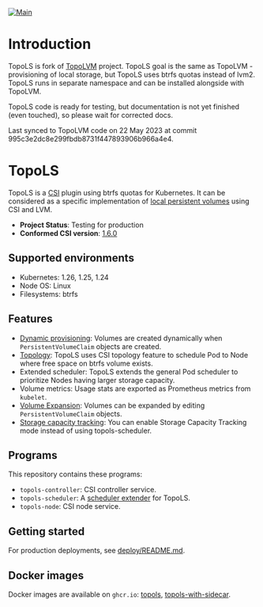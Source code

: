 [![Main](https://github.com/kvaster/topols/workflows/Main/badge.svg)](https://github.com/kvaster/topols/actions)

Introduction
============

TopoLS is fork of [TopoLVM](https://github.com/topolvm/topolvm) project.
TopoLS goal is the same as TopoLVM - provisioning of local storage, but TopoLS uses btrfs quotas instead of lvm2.
TopoLS runs in separate namespace and can be installed alongside with TopoLVM.

TopoLS code is ready for testing, but documentation is not yet finished (even touched), so please wait for corrected docs.

Last synced to TopoLVM code on 22 May 2023 at commit 995c3e2dc8e299fbdb8731f447893906b966a4e4.

TopoLS
======

TopoLS is a [CSI][] plugin using btrfs quotas for Kubernetes.
It can be considered as a specific implementation of [local persistent volumes](https://kubernetes.io/docs/concepts/storage/volumes/#local) using CSI and LVM.

- **Project Status**: Testing for production
- **Conformed CSI version**: [1.6.0](https://github.com/container-storage-interface/spec/blob/v1.6.0/spec.md)

Supported environments
----------------------

- Kubernetes: 1.26, 1.25, 1.24
- Node OS: Linux
- Filesystems: btrfs

Features
--------

- [Dynamic provisioning](https://kubernetes-csi.github.io/docs/external-provisioner.html): Volumes are created dynamically when `PersistentVolumeClaim` objects are created.
- [Topology](https://kubernetes-csi.github.io/docs/topology.html): TopoLS uses CSI topology feature to schedule Pod to Node where free space on btrfs volume exists.
- Extended scheduler: TopoLS extends the general Pod scheduler to prioritize Nodes having larger storage capacity.
- Volume metrics: Usage stats are exported as Prometheus metrics from `kubelet`.
- [Volume Expansion](https://kubernetes-csi.github.io/docs/volume-expansion.html): Volumes can be expanded by editing `PersistentVolumeClaim` objects.
- [Storage capacity tracking](https://github.com/kvaster/topols/tree/main/deploy#storage-capacity-tracking): You can enable Storage Capacity Tracking mode instead of using topols-scheduler.

Programs
--------

This repository contains these programs:

- `topols-controller`: CSI controller service.
- `topols-scheduler`: A [scheduler extender](https://github.com/kubernetes/design-proposals-archive/blob/main/scheduling/scheduler_extender.md) for TopoLS.
- `topols-node`: CSI node service.

Getting started
---------------

For production deployments, see [deploy/README.md](./deploy/README.md).

Docker images
-------------

Docker images are available on `ghcr.io`:
[topols](https://github.com/users/kvaster/packages/container/package/topols),
[topols-with-sidecar](https://github.com/users/kvaster/packages/container/package/topols-with-sidecar).

[releases]: https://github.com/kvaster/topols/releases
[CSI]: https://github.com/container-storage-interface/spec
